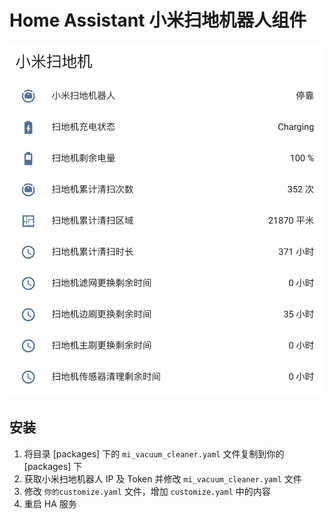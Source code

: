 # Home Assistant 小米扫地机器人组件

![Screenshot1](./images/screenshot1.png)

## 安装

1. 将目录 [packages] 下的 ```mi_vacuum_cleaner.yaml``` 文件复制到你的 [packages] 下
2. 获取小米扫地机器人 IP 及 Token 并修改 ```mi_vacuum_cleaner.yaml``` 文件
3. 修改 ```你的customize.yaml``` 文件，增加 ```customize.yaml``` 中的内容
4. 重启 HA 服务